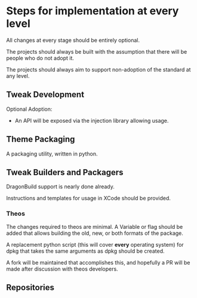 # Steps for implementation at every level

All changes at every stage should be entirely optional.

The projects should always be built with the assumption that there will be people who do not adopt it.

The projects should always aim to support non-adoption of the standard at any level.

## Tweak Development

Optional Adoption:
* An API will be exposed via the injection library allowing usage. 

## Theme Packaging

A packaging utility, written in python.

## Tweak Builders and Packagers

DragonBuild support is nearly done already.

Instructions and templates for usage in XCode should be provided.

### Theos

The changes required to theos are minimal. A Variable or flag should be added that allows building the old, new, or both formats of the package. 

A replacement python script (this will cover **every** operating system) for dpkg that takes the same arguments as dpkg should be created.

A fork will be maintained that accomplishes this, and hopefully a PR will be made after discussion with theos developers. 

## Repositories

